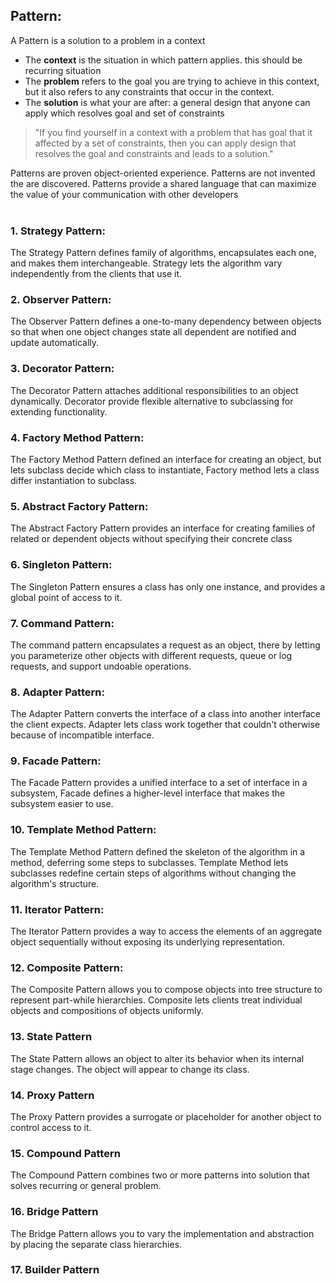 ## Pattern:
A Pattern is a solution to a problem in a context

* The <b>context</b> is the situation in which pattern applies. this should be recurring situation
* The <b>problem</b> refers to the goal you are trying to achieve in this context, but it also refers to any constraints that occur in the context.
* The <b>solution</b> is what your are after: a general design that anyone can apply which resolves goal and set of constraints

>"If you find yourself in a context with a problem that has goal that it affected by a set of constraints, then you can apply design that resolves the goal and constraints and leads to a solution."

Patterns are proven object-oriented experience.
Patterns are not invented the are discovered.
Patterns provide a shared language that can maximize the value of your communication with other developers
<br>
<br>
### 1. Strategy Pattern:
The Strategy Pattern defines family of algorithms, encapsulates each one, and makes them interchangeable. Strategy lets the algorithm vary independently from the clients that use it.

### 2. Observer Pattern:
The Observer Pattern defines a one-to-many dependency between objects so that when one object changes state all dependent are notified and update automatically.

### 3. Decorator Pattern:
The Decorator Pattern attaches additional responsibilities to an object dynamically. Decorator provide flexible alternative to subclassing for extending functionality.

### 4. Factory Method Pattern:
The Factory Method Pattern defined an interface for creating an object, but lets subclass decide which class to instantiate, Factory method lets a class differ instantiation to subclass.

### 5. Abstract Factory Pattern:
The Abstract Factory Pattern provides an interface for creating families of related or dependent objects without specifying their concrete class

### 6. Singleton Pattern:
The Singleton Pattern ensures a class has only one instance, and provides a global point of access to it.

### 7. Command Pattern:
The command pattern encapsulates a request as an object, there by letting you parameterize other objects with different requests, queue or log requests, and support undoable operations.

### 8. Adapter Pattern:
The Adapter Pattern converts the interface of a class into another interface the client expects. Adapter lets class work together that couldn't otherwise because of incompatible interface.

### 9. Facade Pattern:
The Facade Pattern provides a unified interface to a set of interface in a subsystem, Facade defines a higher-level interface that makes the subsystem easier to use.

### 10. Template Method Pattern:
The Template Method Pattern defined the skeleton of the algorithm in a method, deferring some steps to subclasses. Template Method lets subclasses redefine certain steps of algorithms without changing the algorithm's structure.


### 11. Iterator Pattern:
The Iterator Pattern provides a way to access the elements of an aggregate object sequentially without exposing its underlying representation.

### 12. Composite Pattern:
The Composite Pattern allows you to compose objects into tree structure to represent part-while hierarchies. Composite lets clients treat individual objects and compositions of objects uniformly.

### 13. State Pattern
The State Pattern allows an object to alter its behavior when its internal stage changes. The object will appear to change its class.

### 14. Proxy Pattern
The Proxy Pattern provides a surrogate or placeholder for another object to control access to it.

### 15. Compound Pattern
The Compound Pattern combines two or more patterns into solution that solves recurring or general problem.

### 16. Bridge Pattern
The Bridge Pattern allows you to vary the implementation and abstraction by placing the separate class hierarchies.

### 17. Builder Pattern